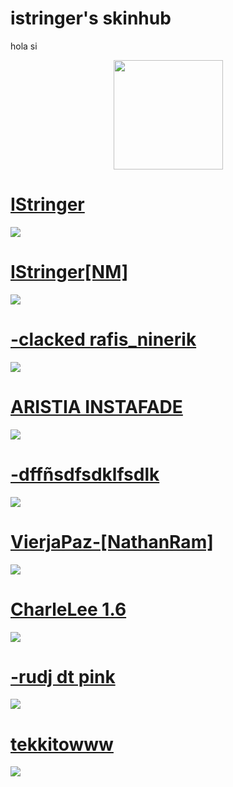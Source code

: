 # istringer's skinhub

hola si

<p align="center">
<a href="https://osu.ppy.sh/users/16918052">
  <img src="https://a.ppy.sh/16918052"  
       width="175"
       height="175"></a>
<br>

# [IStringer](https://github.com/agutin727/Catamarca-skins/raw/main/players/istringer/IStringer.osk)
[![](https://osu.ppy.sh/ss/19222214/00eb)](https://github.com/agutin727/Catamarca-skins/raw/main/players/istringer/IStringer.osk)

# [IStringer[NM]](https://github.com/agutin727/Catamarca-skins/raw/main/players/istringer/IStringer%5BNM%5D.osk)
[![](https://osu.ppy.sh/ss/19222218/461a)](https://github.com/agutin727/Catamarca-skins/raw/main/players/istringer/IStringer%5BNM%5D.osk)

# [-clacked rafis_ninerik](https://github.com/agutin727/Catamarca-skins/raw/main/players/istringer/-%20clacked%20rafis_ninerik.osk)
[![](https://osu.ppy.sh/ss/19222212/cb35)](https://github.com/agutin727/Catamarca-skins/raw/main/players/istringer/-%20clacked%20rafis_ninerik.osk)

# [ARISTIA INSTAFADE](https://github.com/agutin727/Catamarca-skins/raw/main/players/istringer/Aristia(instafade).osk)
[![](https://osu.ppy.sh/ss/19222195/584a)](https://github.com/agutin727/Catamarca-skins/raw/main/players/istringer/Aristia(instafade).osk)

# [-dffñsdfsdklfsdlk](https://github.com/agutin727/Catamarca-skins/raw/main/players/istringer/-dff%C3%B1sdfsdklfsdlk.osk)
[![](https://osu.ppy.sh/ss/19222204/5986)](https://github.com/agutin727/Catamarca-skins/raw/main/players/istringer/-dff%C3%B1sdfsdklfsdlk.osk)

# [VierjaPaz-[NathanRam]](https://github.com/agutin727/Catamarca-skins/raw/main/players/istringer/VierjaPaz-%5BNathanRam%5D.osk)
[![](https://osu.ppy.sh/ss/19222221/846c)](https://github.com/agutin727/Catamarca-skins/raw/main/players/istringer/VierjaPaz-%5BNathanRam%5D.osk)

# [CharleLee 1.6](https://github.com/agutin727/Catamarca-skins/raw/main/players/istringer/CharleLee%201.6.osk)
[![](https://osu.ppy.sh/ss/19224885/e710)](https://github.com/agutin727/Catamarca-skins/raw/main/players/istringer/CharleLee%201.6.osk)

# [-rudj dt pink](https://github.com/agutin727/Catamarca-skins/raw/main/players/istringer/-%20rudj%20dt%20pink.osk)
[![](https://osu.ppy.sh/ss/19224895/096a)](https://github.com/agutin727/Catamarca-skins/raw/main/players/istringer/-%20rudj%20dt%20pink.osk)

# [tekkitowww](https://github.com/agutin727/Catamarca-skins/raw/main/players/istringer/tekkitowww.osk)
[![](https://osu.ppy.sh/ss/19224921/30c4)](https://github.com/agutin727/Catamarca-skins/raw/main/players/istringer/tekkitowww.osk)

